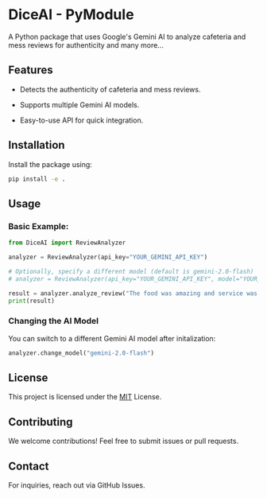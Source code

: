 # DiceAI - PyModule

A Python package that uses Google's Gemini AI to analyze cafeteria and mess reviews for authenticity and many more...

## Features

- Detects the authenticity of cafeteria and mess reviews.

- Supports multiple Gemini AI models.

- Easy-to-use API for quick integration.

## Installation

Install the package using:

```bash
pip install -e .
```

## Usage

### Basic Example:

```python
from DiceAI import ReviewAnalyzer

analyzer = ReviewAnalyzer(api_key="YOUR_GEMINI_API_KEY")

# Optionally, specify a different model (default is gemini-2.0-flash)
# analyzer = ReviewAnalyzer(api_key="YOUR_GEMINI_API_KEY", model="YOUR_DESIRED_AVAILABLE_MODEL")

result = analyzer.analyze_review("The food was amazing and service was great!")
print(result)
```

### Changing the AI Model

You can switch to a different Gemini AI model after initalization:

```python
analyzer.change_model("gemini-2.0-flash")
```

## License

This project is licensed under the [MIT](https://opensource.org/license/mit) License.

## Contributing

We welcome contributions! Feel free to submit issues or pull requests.

## Contact

For inquiries, reach out via GitHub Issues.
